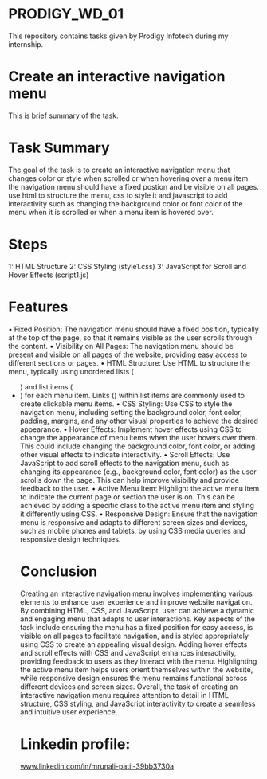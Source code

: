 # PRODIGY_WD_01
This repository contains tasks given by Prodigy Infotech during my internship.
# Create an interactive navigation menu
This is brief summary of the task.
# Task Summary
The goal of the task is to create an interactive navigation menu that changes color or style when scrolled or when hovering over a menu item. the navigation menu should have a fixed postion and be visible on all pages. use html to structure the menu, css to style it and javascript to add interactivity such as changing the background color or font color of the menu when it is scrolled or when a menu item is hovered over.
# Steps 
1: HTML Structure
2: CSS Styling (style1.css)
3: JavaScript for Scroll and Hover Effects (script1.js)
# Features 
• Fixed Position: The navigation menu should have a fixed position, typically at the top of the page, so that it remains visible as the user scrolls through the content.
• Visibility on All Pages: The navigation menu should be present and visible on all pages of the website, providing easy access to different sections or pages.
• HTML Structure: Use HTML to structure the menu, typically using unordered lists (<ul>) and list items (<li>) for each menu item. Links (<a>) within list items are commonly used to create clickable menu items.
• CSS Styling: Use CSS to style the navigation menu, including setting the background color, font color, padding, margins, and any other visual properties to achieve the desired appearance.
• Hover Effects: Implement hover effects using CSS to change the appearance of menu items when the user hovers over them. This could include changing the background color, font color, or adding other visual effects 
  to indicate interactivity.
• Scroll Effects: Use JavaScript to add scroll effects to the navigation menu, such as changing its appearance (e.g., background color, font color) as the user scrolls down the page. This can help improve 
  visibility and provide feedback to the user.
• Active Menu Item: Highlight the active menu item to indicate the current page or section the user is on. This can be achieved by adding a specific class to the active menu item and styling it differently using 
  CSS.
• Responsive Design: Ensure that the navigation menu is responsive and adapts to different screen sizes and devices, such as mobile phones and tablets, by using CSS media queries and responsive design techniques.
# Conclusion
Creating an interactive navigation menu involves implementing various elements to enhance user experience and improve website navigation. By combining HTML, CSS, and JavaScript, user can achieve a dynamic and engaging menu that adapts to user interactions. Key aspects of the task include ensuring the menu has a fixed position for easy access, is visible on all pages to facilitate navigation, and is styled appropriately using CSS to create an appealing visual design. Adding hover effects and scroll effects with CSS and JavaScript enhances interactivity, providing feedback to users as they interact with the menu. Highlighting the active menu item helps users orient themselves within the website, while responsive design ensures the menu remains functional across different devices and screen sizes. Overall, the task of creating an interactive navigation menu requires attention to detail in HTML structure, CSS styling, and JavaScript interactivity to create a seamless and intuitive user experience.
# Linkedin profile:
www.linkedin.com/in/mrunali-patil-39bb3730a
